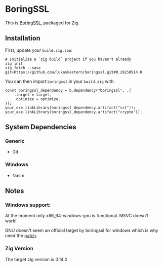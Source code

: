 # BoringSSL

This is [BoringSSL](https://github.com/google/boringssl), packaged for Zig.

## Installation

First, update your `build.zig.zon`:

```
# Initialize a `zig build` project if you haven't already
zig init
zig fetch --save git+https://github.com/lukaskastern/boringssl.git#0.20250514.0
```

You can then import `boringssl` in your `build.zig` with:

```zig
const boringssl_dependency = b.dependency("boringssl", .{
    .target = target,
    .optimize = optimize,
});
your_exe.linkLibrary(boringssl_dependency.artifact("ssl"));
your_exe.linkLibrary(boringssl_dependency.artifact("crypto"));
```

## System Dependencies

### Generic

- Git

### Windows

- Nasm

## Notes

### Windows support:
At the moment only x86_64-windows-gnu is functional. MSVC doesn't work!

GNU doesn't seem an official target by boringssl for windows which is why need the [patch](patches/p256_gnuc.patch).

### Zig Version
The target zig version is 0.14.0
